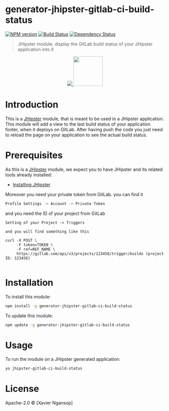 # generator-jhipster-gitlab-ci-build-status
[![NPM version][npm-image]][npm-url] [![Build Status][travis-image]][travis-url] [![Dependency Status][daviddm-image]][daviddm-url]
> JHipster module, display the GitLab build status of your JHipster application into it 

<div align="center">
  <a href="http://jhipster.github.io">
    <img src="https://github.com/ngaxavi/generator-jhipster-gitlab-ci-build-status/raw/master/images/logo-jhipster.png">
  </a>
  <a href="https://about.gitlab.com/gitlab-ci/">
      <img width=93px src="https://github.com/ngaxavi/generator-jhipster-gitlab-ci-build-status/raw/master/images/gitlabci.png">
    </a>
</div>


# Introduction

This is a [JHipster](http://jhipster.github.io/) module, that is meant to be used in a JHipster application.
This module will add a view to the last build status of your application footer, when it deploys on GitLab.
After having push the code you just need to reload the page on your application to see the actual build status.

# Prerequisites

As this is a [JHipster](http://jhipster.github.io/) module, we expect you to have JHipster and its related tools already installed:

- [Installing JHipster](https://jhipster.github.io/installation.html)

Moreover you need your private token from GitLab. you can find it
```bash
Profile Settings -> Account -> Private Token
```
and you need the ID of your project from GitLab
```
Setting of your Project -> Triggers

and you will find something like this

curl -X POST \
     -F token=TOKEN \
     -F ref=REF_NAME \
     https://gitlab.com/api/v3/projects/123456/trigger/builds (project ID: 123456)
     
```

# Installation

To install this module:

```bash
npm install -g generator-jhipster-gitlab-ci-build-status
```

To update this module:
```bash
npm update -g generator-jhipster-gitlab-ci-build-status
```

# Usage
To run the module on a JHipster generated application: 
```bash
yo jhipster-gitlab-ci-build-status
```

# License

Apache-2.0 © [Xavier Ngansop]

[npm-image]: https://badge.fury.io/js/generator-jhipster-gitlab-ci-build-status.svg
[npm-url]: https://npmjs.org/package/generator-jhipster-gitlab-ci-build-status
[travis-image]: https://travis-ci.org/ngaxavi/generator-jhipster-gitlab-ci-build-status.svg?branch=master
[travis-url]: https://travis-ci.org/ngaxavi/generator-jhipster-gitlab-ci-build-status
[daviddm-image]: https://david-dm.org/ngaxavi/generator-jhipster-gitlab-ci-build-status.svg?theme=shields.io
[daviddm-url]: https://david-dm.org/ngaxavi/generator-jhipster-gitlab-ci-build-status
